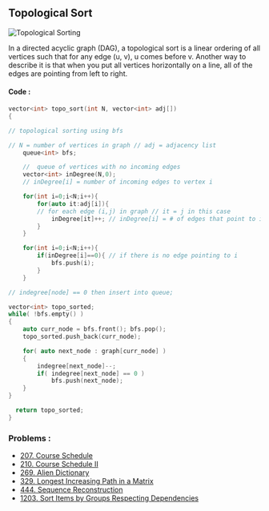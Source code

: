
## Topological Sort 

![Topological Sorting](https://assets.leetcode.com/users/images/e482f21d-a612-4333-ac80-807eb90c1495_1613794550.934654.png)

In a directed acyclic graph (DAG), a topological sort is a linear ordering of all vertices such that for any edge (u, v), 
u comes before v. Another way to describe it is that when you put all vertices horizontally on a line, all of the edges are 
pointing from left to right.

#### Code :
```cpp
vector<int> topo_sort(int N, vector<int> adj[])
{

// topological sorting using bfs

// N = number of vertices in graph // adj = adjacency list
    queue<int> bfs;

    //  queue of vertices with no incoming edges
    vector<int> inDegree(N,0); 
    // inDegree[i] = number of incoming edges to vertex i

    for(int i=0;i<N;i++){
        for(auto it:adj[i]){ 
        // for each edge (i,j) in graph // it = j in this case
            inDegree[it]++; // inDegree[i] = # of edges that point to i
        }
    }

    for(int i=0;i<N;i++){
        if(inDegree[i]==0){ // if there is no edge pointing to i
            bfs.push(i);
        }
    }

// indegree[node] == 0 then insert into queue;

vector<int> topo_sorted;
while( !bfs.empty() )
{
	auto curr_node = bfs.front(); bfs.pop();
	topo_sorted.push_back(curr_node);

	for( auto next_node : graph[curr_node] )
	{
		indegree[next_node]--;
		if( indegree[next_node] == 0 )
			bfs.push(next_node);
	}
}

  return topo_sorted;
}
```






### Problems : 
- [207. Course Schedule](https://leetcode.com/problems/course-schedule/)
- [210. Course Schedule II](https://leetcode.com/problems/course-schedule-ii/)
- [269. Alien Dictionary](https://leetcode.com/problems/alien-dictionary/)
- [329. Longest Increasing Path in a Matrix](https://leetcode.com/problems/longest-increasing-path-in-a-matrix/)
- [444. Sequence Reconstruction](https://leetcode.com/problems/sequence-reconstruction/)
- [1203. Sort Items by Groups Respecting Dependencies](https://leetcode.com/problems/sort-items-by-groups-respecting-dependencies/)

